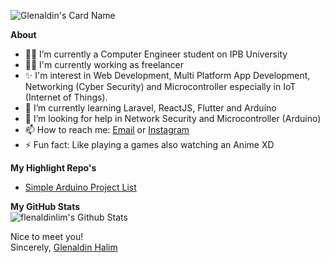 ![Glenaldin's Card Name](https://cardivo.vercel.app/api?name=Glenaldin%20Halim&description=Hi%2C%20I%27m%20a%20Last%20Year%20College%20Student%20also%20a%20Junior%20Web%20Progammer&image=https://avatars.githubusercontent.com/u/35095375?v=4&site=https://limisius.me&linkedin=Glenaldin%20Halim&instagram=limglenaldin&github=glenaldinlim&backgroundColor=%23E4E4E4&fontColor=%231F1F1F&pattern=floatingCogs&colorPattern=%23F1F1F1)

**About**
- 👨‍🎓 I’m currently a Computer Engineer student on IPB University
- 👨‍💻 I'm currently working as freelancer
- ✨ I'm interest in Web Development, Multi Platform App Development, Networking (Cyber Security) and Microcontroller especially in IoT (Internet of Things).
- 🌱 I’m currently learning Laravel, ReactJS, Flutter and Arduino
- 🤔 I’m looking for help in Network Security and Microcontroller (Arduino)
- 📫 How to reach me: [Email](mailto:limglenaldin@gmail.com) or [Instagram](https://www.instagram.com/limglenaldin/)
- ⚡ Fun fact: Like playing a games also watching an Anime XD

**My Highlight Repo's**
- [Simple Arduino Project List](https://github.com/glenaldinlim/arduino-project)

**My GitHub Stats**  
<img alt="flenaldinlim's Github Stats" src="https://github-readme-stats.vercel.app/api?username=glenaldinlim&show_icons=true&hide_border=true" />

Nice to meet you!  
Sincerely, [Glenaldin Halim](https://github.com/glenaldinlim)
